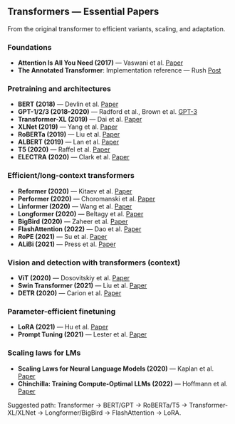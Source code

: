 ## Transformers — Essential Papers

From the original transformer to efficient variants, scaling, and adaptation.

### Foundations
- **Attention Is All You Need (2017)** — Vaswani et al. [Paper](https://arxiv.org/abs/1706.03762)
- **The Annotated Transformer**: Implementation reference — Rush [Post](http://nlp.seas.harvard.edu/annotated-transformer/)

### Pretraining and architectures
- **BERT (2018)** — Devlin et al. [Paper](https://arxiv.org/abs/1810.04805)
- **GPT-1/2/3 (2018–2020)** — Radford et al., Brown et al. [GPT-3](https://arxiv.org/abs/2005.14165)
- **Transformer-XL (2019)** — Dai et al. [Paper](https://arxiv.org/abs/1901.02860)
- **XLNet (2019)** — Yang et al. [Paper](https://arxiv.org/abs/1906.08237)
- **RoBERTa (2019)** — Liu et al. [Paper](https://arxiv.org/abs/1907.11692)
- **ALBERT (2019)** — Lan et al. [Paper](https://arxiv.org/abs/1909.11942)
- **T5 (2020)** — Raffel et al. [Paper](https://arxiv.org/abs/1910.10683)
- **ELECTRA (2020)** — Clark et al. [Paper](https://arxiv.org/abs/2003.10555)

### Efficient/long-context transformers
- **Reformer (2020)** — Kitaev et al. [Paper](https://arxiv.org/abs/2001.04451)
- **Performer (2020)** — Choromanski et al. [Paper](https://arxiv.org/abs/2009.14794)
- **Linformer (2020)** — Wang et al. [Paper](https://arxiv.org/abs/2006.04768)
- **Longformer (2020)** — Beltagy et al. [Paper](https://arxiv.org/abs/2004.05150)
- **BigBird (2020)** — Zaheer et al. [Paper](https://arxiv.org/abs/2007.14062)
- **FlashAttention (2022)** — Dao et al. [Paper](https://arxiv.org/abs/2205.14135)
- **RoPE (2021)** — Su et al. [Paper](https://arxiv.org/abs/2104.09864)
- **ALiBi (2021)** — Press et al. [Paper](https://arxiv.org/abs/2108.12409)

### Vision and detection with transformers (context)
- **ViT (2020)** — Dosovitskiy et al. [Paper](https://arxiv.org/abs/2010.11929)
- **Swin Transformer (2021)** — Liu et al. [Paper](https://arxiv.org/abs/2103.14030)
- **DETR (2020)** — Carion et al. [Paper](https://arxiv.org/abs/2005.12872)

### Parameter-efficient finetuning
- **LoRA (2021)** — Hu et al. [Paper](https://arxiv.org/abs/2106.09685)
- **Prompt Tuning (2021)** — Lester et al. [Paper](https://arxiv.org/abs/2104.08691)

### Scaling laws for LMs
- **Scaling Laws for Neural Language Models (2020)** — Kaplan et al. [Paper](https://arxiv.org/abs/2001.08361)
- **Chinchilla: Training Compute-Optimal LLMs (2022)** — Hoffmann et al. [Paper](https://arxiv.org/abs/2203.15556)

Suggested path: Transformer → BERT/GPT → RoBERTa/T5 → Transformer-XL/XLNet → Longformer/BigBird → FlashAttention → LoRA.


